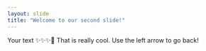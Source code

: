```yaml
---
layout: slide
title: "Welcome to our second slide!"
---
```

Your text ✨✨✨🎃 That is really cool.
Use the left arrow to go back!